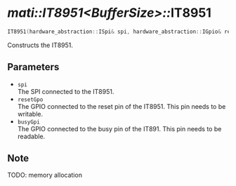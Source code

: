 # _mati::IT8951\<BufferSize\>::_**IT8951**

```cpp
IT8951(hardware_abstraction::ISpi& spi, hardware_abstraction::IGpio& resetGpo, hardware_abstraction::IGpio& busyGpi);
```

Constructs the IT8951.

## Parameters

- `spi`  
The SPI connected to the IT8951.
- `resetGpo`  
The GPIO connected to the reset pin of the IT8951. This pin needs to be writable.
- `busyGpi`  
The GPIO connected to the busy pin of the IT891. This pin needs to be readable.

## Note

TODO: memory allocation